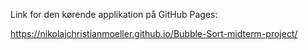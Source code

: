 Link for den kørende applikation på GitHub Pages:

https://nikolajchristianmoeller.github.io/Bubble-Sort-midterm-project/